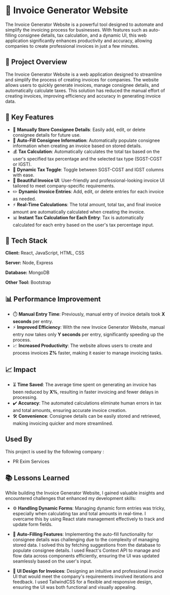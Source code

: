 
# 🧾 Invoice Generator Website
The Invoice Generator Website is a powerful tool designed to automate and simplify the invoicing process for businesses. With features such as auto-filling consignee details, tax calculation, and a dynamic UI, this web application significantly enhances productivity and accuracy, allowing companies to create professional invoices in just a few minutes.


## 🚀 Project Overview
The Invoice Generator Website is a web application designed to streamline and simplify the process of creating invoices for companies. The website allows users to quickly generate invoices, manage consignee details, and automatically calculate taxes. This solution has reduced the manual effort of creating invoices, improving efficiency and accuracy in generating invoice data.

## 🌟 Key Features
- 📝 **Manually Store Consignee Details**: Easily add, edit, or delete consignee details for future use.
- 🔄 **Auto-Fill Consignee Information**: Automatically populate consignee information when creating an invoice based on stored details.
- 💰 **Tax Calculation**: Automatically calculates the total tax based on the user's specified tax percentage and the selected tax type (SGST-CGST or IGST).
- 🔄 **Dynamic Tax Toggle**: Toggle between SGST-CGST and IGST columns with ease.
- 🌟 **Beautiful Invoice UI**: User-friendly and professional-looking invoice UI tailored to meet company-specific requirements.
- ✏️ **Dynamic Invoice Entries**: Add, edit, or delete entries for each invoice as needed.
- ⚡ **Real-Time Calculations**: The total amount, total tax, and final invoice amount are automatically calculated when creating the invoice.
- 📊 **Instant Tax Calculation for Each Entry**: Tax is automatically calculated for each entry based on the user's tax percentage input.



## 🔧 Tech Stack

**Client:** React, JavaScript, HTML, CSS

**Server:** Node, Express

**Database:** MongoDB

**Other Tool:** Bootstrap

## 📊 Performance Improvement
- ⏱️ **Manual Entry Time**: Previously, manual entry of invoice details took **X seconds** per entry.
- ⚡ **Improved Efficiency**: With the new Invoice Generator Website, manual entry now takes only **Y seconds** per entry, significantly speeding up the process.
- 📈 **Increased Productivity**: The website allows users to create and process invoices **Z%** faster, making it easier to manage invoicing tasks.

## 📈 Impact
- ⏳ **Time Saved**: The average time spent on generating an invoice has been reduced by **X%**, resulting in faster invoicing and fewer delays in processing.
- ✔️ **Accuracy**: The automated calculations eliminate human errors in tax and total amounts, ensuring accurate invoice creation.
- 🛠️ **Convenience**: Consignee details can be easily stored and retrieved, making invoicing quicker and more streamlined.





## Used By

This project is used by the following company :

- PR Exim Services


## 📚 Lessons Learned
While building the Invoice Generator Website, I gained valuable insights and encountered challenges that enhanced my development skills:

- ⚙️ **Handling Dynamic Forms**: Managing dynamic form entries was tricky, especially when calculating tax and total amounts in real-time. I overcame this by using React state management effectively to track and update form fields.
  
- 📝 **Auto-Filling Features**: Implementing the auto-fill functionality for consignee details was challenging due to the complexity of managing stored data. I solved this by fetching suggestions from the database to populate consignee details. I used React's Context API to manage and flow data across components efficiently, ensuring the UI was updated seamlessly based on the user's input.

- 🎨 **UI Design for Invoices**: Designing an intuitive and professional invoice UI that would meet the company's requirements involved iterations and feedback. I used TailwindCSS for a flexible and responsive design, ensuring the UI was both functional and visually appealing.

